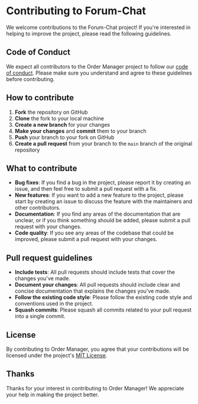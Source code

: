 # Contributing to Forum-Chat

We welcome contributions to the Forum-Chat project! If you're interested in helping to improve the project, please read the following guidelines.

## Code of Conduct

We expect all contributors to the Order Manager project to follow our [code of conduct](https://github.com/mhimidradhwen/orders_manager/blob/master/CODE_OF_CONDUCT.md). Please make sure you understand and agree to these guidelines before contributing.

## How to contribute

1. **Fork** the repository on GitHub
2. **Clone** the fork to your local machine
3. **Create a new branch** for your changes
4. **Make your changes** and **commit** them to your branch
5. **Push** your branch to your fork on GitHub
6. **Create a pull request** from your branch to the `main` branch of the original repository

## What to contribute

- **Bug fixes**: If you find a bug in the project, please report it by creating an issue, and then feel free to submit a pull request with a fix.
- **New features**: If you want to add a new feature to the project, please start by creating an issue to discuss the feature with the maintainers and other contributors.
- **Documentation**: If you find any areas of the documentation that are unclear, or if you think something should be added, please submit a pull request with your changes.
- **Code quality**: If you see any areas of the codebase that could be improved, please submit a pull request with your changes.

## Pull request guidelines

- **Include tests**: All pull requests should include tests that cover the changes you've made.
- **Document your changes**: All pull requests should include clear and concise documentation that explains the changes you've made.
- **Follow the existing code style**: Please follow the existing code style and conventions used in the project.
- **Squash commits**: Please squash all commits related to your pull request into a single commit.

## License

By contributing to Order Manager, you agree that your contributions will be licensed under the project's [MIT License](LICENSE).

## Thanks

Thanks for your interest in contributing to Order Manager! We appreciate your help in making the project better.
